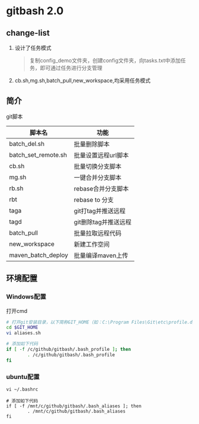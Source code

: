 # gitbash 2.0

## change-list

1. 设计了任务模式
   > 复制config_demo文件夹，创建config文件夹，向tasks.txt中添加任务，即可通过任务进行分支管理
2. cb.sh,mg.sh,batch_pull,new_workspace,均采用任务模式

## 简介

git脚本

| 脚本名                 | 功能            | 
|---------------------|---------------|
| batch_del.sh        | 批量删除脚本        |
| batch_set_remote.sh | 批量设置远程url脚本   |
| cb.sh               | 批量切换分支脚本      |
| mg.sh               | 一键合并分支脚本      |
| rb.sh               | rebase合并分支脚本  |
| rbt                 | rebase to 分支  |
| taga                | git打tag并推送远程  |
| tagd                | git删除tag并推送远程 |
| batch_pull          | 批量拉取远程代码      |
| new_workspace       | 新建工作空间        |
| maven_batch_deploy  | 批量编译maven上传   |

## 环境配置

### Windows配置

打开cmd

```bash
# 打开git安装目录，以下简称GIT_HOME（如：C:\Program Files\Git\etc\profile.d）
cd $GIT_HOME
vi aliases.sh

# 添加如下代码
if [ -f /c/github/gitbash/.bash_profile ]; then
        . /c/github/gitbash/.bash_profile
fi
```

### ubuntu配置

```shell
vi ~/.bashrc

# 添加如下代码
if [ -f /mnt/c/github/gitbash/.bash_aliases ]; then
        . /mnt/c/github/gitbash/.bash_aliases
fi
```

